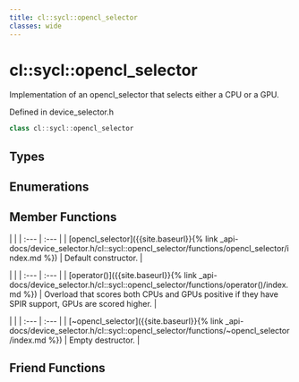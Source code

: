 ```yaml
---
title: cl::sycl::opencl_selector
classes: wide
---
```

# cl::sycl::opencl_selector

Implementation of an opencl_selector that selects either a CPU or a GPU. 

Defined in device_selector.h

```cpp
class cl::sycl::opencl_selector
```

## Types

## Enumerations

## Member Functions

   |   |
| :--- | :--- |
| [opencl_selector]({{site.baseurl}}{% link _api-docs/device_selector.h/cl::sycl::opencl_selector/functions/opencl_selector/index.md %}) | Default constructor.  |

   |   |
| :--- | :--- |
| [operator()]({{site.baseurl}}{% link _api-docs/device_selector.h/cl::sycl::opencl_selector/functions/operator()/index.md %}) | Overload that scores both CPUs and GPUs positive if they have SPIR support, GPUs are scored higher.  |

   |   |
| :--- | :--- |
| [~opencl_selector]({{site.baseurl}}{% link _api-docs/device_selector.h/cl::sycl::opencl_selector/functions/~opencl_selector/index.md %}) | Empty destructor.  |


## Friend Functions

